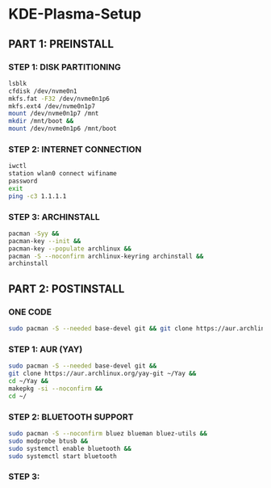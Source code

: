 # KDE-Plasma-Setup
## PART 1: PREINSTALL
### STEP 1: DISK PARTITIONING
```sh
lsblk
cfdisk /dev/nvme0n1
mkfs.fat -F32 /dev/nvme0n1p6
mkfs.ext4 /dev/nvme0n1p7
mount /dev/nvme0n1p7 /mnt
mkdir /mnt/boot &&
mount /dev/nvme0n1p6 /mnt/boot
```
### STEP 2: INTERNET CONNECTION
```sh
iwctl
station wlan0 connect wifiname
password
exit
ping -c3 1.1.1.1
```
### STEP 3: ARCHINSTALL
```sh
pacman -Syy &&
pacman-key --init &&
pacman-key --populate archlinux &&
pacman -S --noconfirm archlinux-keyring archinstall &&
archinstall
```
## PART 2: POSTINSTALL
### ONE CODE
```sh
sudo pacman -S --needed base-devel git && git clone https://aur.archlinux.org/yay-git ~/Yay && cd ~/Yay && makepkg -si --noconfirm && cd ~/ && sudo pacman -S --noconfirm bluez blueman bluez-utils && sudo modprobe btusb && sudo systemctl enable bluetooth && sudo systemctl start bluetooth && 
```
### STEP 1: AUR (YAY)
```sh
sudo pacman -S --needed base-devel git &&
git clone https://aur.archlinux.org/yay-git ~/Yay &&
cd ~/Yay &&
makepkg -si --noconfirm &&
cd ~/
```
### STEP 2: BLUETOOTH SUPPORT
```sh
sudo pacman -S --noconfirm bluez blueman bluez-utils &&
sudo modprobe btusb &&
sudo systemctl enable bluetooth &&
sudo systemctl start bluetooth
```
### STEP 3: 
